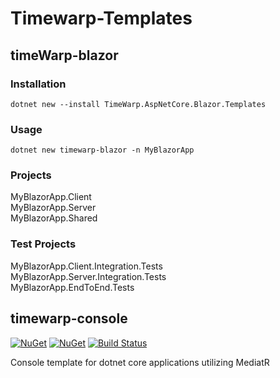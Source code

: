 # Timewarp-Templates 

## timeWarp-blazor

### Installation

```console
dotnet new --install TimeWarp.AspNetCore.Blazor.Templates
```

### Usage

```console
dotnet new timewarp-blazor -n MyBlazorApp
```

### Projects
MyBlazorApp.Client<br/>
MyBlazorApp.Server<br/>
MyBlazorApp.Shared

### Test Projects
MyBlazorApp.Client.Integration.Tests<br/>
MyBlazorApp.Server.Integration.Tests<br/>
MyBlazorApp.EndToEnd.Tests

## timewarp-console

[![NuGet](https://img.shields.io/nuget/v/TimeWarp.Console.Template.svg)](https://www.nuget.org/packages/TimeWarp.Console.Template)
[![NuGet](https://img.shields.io/nuget/dt/TimeWarp.Console.Template.svg)](https://www.nuget.org/packages/TimeWarp.Console.Template)
[![Build Status](https://timewarpenterprises.visualstudio.com/timewarp-console/_apis/build/status/TimeWarpEngineering.timewarp-console?branchName=master)](https://timewarpenterprises.visualstudio.com/timewarp-console/_build/latest?definitionId=19&branchName=master)

Console template for dotnet core applications utilizing MediatR 
